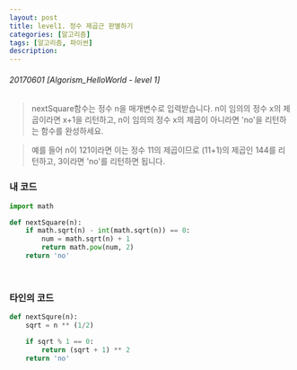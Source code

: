 ```yaml
---
layout: post
title: level1. 정수 제곱근 판별하기
categories: [알고리즘]
tags: [알고리즘, 파이썬]
description: 
---
```


###### 20170601 [Algorism_HelloWorld - level 1]

> nextSquare함수는 정수 n을 매개변수로 입력받습니다. n이 임의의 정수 x의 제곱이라면 x+1을 리턴하고, n이 임의의 정수 x의 제곱이 아니라면 'no'을 리턴하는 함수를 완성하세요.

> 예를 들어 n이 121이라면 이는 정수 11의 제곱이므로 (11+1)의 제곱인 144를 리턴하고, 3이라면 'no'를 리턴하면 됩니다.

### 내 코드

```python
import math

def nextSquare(n):
	if math.sqrt(n) - int(math.sqrt(n)) == 0:
		num = math.sqrt(n) + 1
		return math.pow(num, 2)
	return 'no'
```

<br>

### 타인의 코드

```python
def nextSqure(n):
    sqrt = n ** (1/2)

    if sqrt % 1 == 0:
        return (sqrt + 1) ** 2
    return 'no'
```
